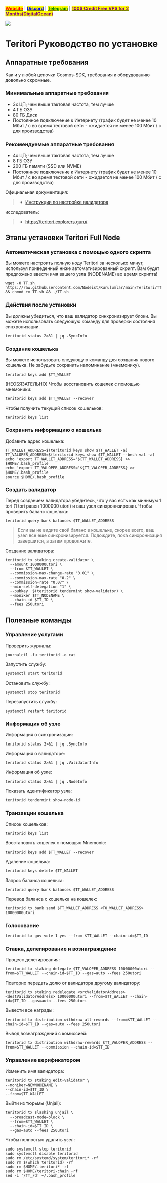 &#x20;                             [<mark style="color:red;">**Website**</mark>](https://nodeist.net/) | [<mark style="color:blue;">**Discord**</mark>](https://discord.gg/ypx7mJ6Zzb) | [<mark style="color:green;">**Telegram**</mark>](https://t.me/noodeist) | [<mark style="color:purple;">**100$ Credit Free VPS for 2 Months(DigitalOcean)**</mark>](https://nodeist.net/)<mark style="color:purple;"></mark>

![](https://i.hizliresim.com/gsu0zju.png)


# Teritori Руководство по установке
## Аппаратные требования
Как и у любой цепочки Cosmos-SDK, требования к оборудованию довольно скромные.

### Минимальные аппаратные требования
  - 3x ЦП; чем выше тактовая частота, тем лучше
  - 4 ГБ ОЗУ
  - 80 ГБ Диск
  - Постоянное подключение к Интернету (трафик будет не менее 10 Мбит / с во время тестовой сети - ожидается не менее 100 Мбит / с для производства)

### Рекомендуемые аппаратные требования
  - 4x ЦП; чем выше тактовая частота, тем лучше
  - 8 ГБ ОЗУ
  - 200 ГБ памяти (SSD или NVME)
  - Постоянное подключение к Интернету (трафик будет не менее 10 Мбит / с во время тестовой сети - ожидается не менее 100 Мбит / с для производства)

Официальная документация:
>- [Инструкции по настройке валидатора](https://github.com/TERITORI/teritori-chain/blob/main/testnet/teritori-testnet-v2/README.md)

исследователь:
>- https://teritori.explorers.guru/


## Этапы установки Teritori Full Node
### Автоматическая установка с помощью одного скрипта
Вы можете настроить полную ноду Teritori за несколько минут, используя приведенный ниже автоматизированный скрипт.
Вам будет предложено ввести имя вашего узла (NODENAME) во время скрипта!

```
wget -O TT.sh https://raw.githubusercontent.com/Nodeist/Kurulumlar/main/Teritori/TT && chmod +x TT.sh && ./TT.sh
```
### Действия после установки

Вы должны убедиться, что ваш валидатор синхронизирует блоки.
Вы можете использовать следующую команду для проверки состояния синхронизации.
```
teritorid status 2>&1 | jq .SyncInfo
```

### Создание кошелька
Вы можете использовать следующую команду для создания нового кошелька. Не забудьте сохранить напоминание (мнемонику).
```
teritorid keys add $TT_WALLET
```

(НЕОБЯЗАТЕЛЬНО) Чтобы восстановить кошелек с помощью мнемоники:
```
teritorid keys add $TT_WALLET --recover
```

Чтобы получить текущий список кошельков:
```
teritorid keys list
```
### Сохранить информацию о кошельке
Добавить адрес кошелька:
```
TT_WALLET_ADDRESS=$(teritorid keys show $TT_WALLET -a)
TT_VALOPER_ADDRESS=$(teritorid keys show $TT_WALLET --bech val -a)
echo 'export TT_WALLET_ADDRESS='${TT_WALLET_ADDRESS} >> $HOME/.bash_profile
echo 'export TT_VALOPER_ADDRESS='${TT_VALOPER_ADDRESS} >> $HOME/.bash_profile
source $HOME/.bash_profile
```


### Создать валидатор
Перед созданием валидатора убедитесь, что у вас есть как минимум 1 tori (1 tori равен 1000000 utori) и ваш узел синхронизирован.
Чтобы проверить баланс кошелька:
```
teritorid query bank balances $TT_WALLET_ADDRESS
```
> Если вы не видите свой баланс в кошельке, скорее всего, ваш узел все еще синхронизируется. Подождите, пока синхронизация завершится, а затем продолжите.

Создание валидатора:
```
teritorid tx staking create-validator \
  --amount 1000000utori \
  --from $TT_WALLET \
  --commission-max-change-rate "0.01" \
  --commission-max-rate "0.2" \
  --commission-rate "0.07" \
  --min-self-delegation "1" \
  --pubkey  $(teritorid tendermint show-validator) \
  --moniker $TT_NODENAME \
  --chain-id $TT_ID \
  --fees 250utori
```


## Полезные команды
### Управление услугами
Проверить журналы:
```
journalctl -fu teritorid -o cat
```

Запустить службу:
```
systemctl start teritorid
```

Остановить службу:
```
systemctl stop teritorid
```

Перезапустить службу:
```
systemctl restart teritorid
```

### Информация об узле
Информация о синхронизации:
```
teritorid status 2>&1 | jq .SyncInfo
```

Информация о валидаторе:
```
teritorid status 2>&1 | jq .ValidatorInfo
```

Информация об узле:
```
teritorid status 2>&1 | jq .NodeInfo
```

Показать идентификатор узла:
```
teritorid tendermint show-node-id
```

### Транзакции кошелька
Список кошельков:
```
teritorid keys list
```

Восстановить кошелек с помощью Mnemonic:
```
teritorid keys add $TT_WALLET --recover
```

Удаление кошелька:
```
teritorid keys delete $TT_WALLET
```

Запрос баланса кошелька:
```
teritorid query bank balances $TT_WALLET_ADDRESS
```

Перевод баланса с кошелька на кошелек:
```
teritorid tx bank send $TT_WALLET_ADDRESS <TO_WALLET_ADDRESS> 10000000utori
```

### Голосование
```
teritorid tx gov vote 1 yes --from $TT_WALLET --chain-id=$TT_ID
```

### Ставка, делегирование и вознаграждение
Процесс делегирования:
```
teritorid tx staking delegate $TT_VALOPER_ADDRESS 10000000utori --from=$TT_WALLET --chain-id=$TT_ID --gas=auto --fees 250utori
```

Повторно передать долю от валидатора другому валидатору:
```
teritorid tx staking redelegate <srcValidatorAddress> <destValidatorAddress> 10000000utori --from=$TT_WALLET --chain-id=$TT_ID --gas=auto --fees 250utori
```

Вывести все награды:
```
teritorid tx distribution withdraw-all-rewards --from=$TT_WALLET --chain-id=$TT_ID --gas=auto --fees 250utori
```

Вывод вознаграждений с комиссией:
```
teritorid tx distribution withdraw-rewards $TT_VALOPER_ADDRESS --from=$TT_WALLET --commission --chain-id=$TT_ID
```

### Управление верификатором
Изменить имя валидатора:
```
teritorid tx staking edit-validator \
--moniker=NEWNODENAME \
--chain-id=$TT_ID \
--from=$TT_WALLET
```

Выйти из тюрьмы (Unjail):
```
teritorid tx slashing unjail \
  --broadcast-mode=block \
  --from=$TT_WALLET \
  --chain-id=$TT_ID \
  --gas=auto --fees 250utori
```


Чтобы полностью удалить узел:
```
sudo systemctl stop teritorid
sudo systemctl disable teritorid
sudo rm /etc/systemd/system/teritori* -rf
sudo rm $(which teritorid) -rf
sudo rm $HOME/.teritori* -rf
sudo rm $HOME/teritori-chain -rf
sed -i '/TT_/d' ~/.bash_profile
```
  
